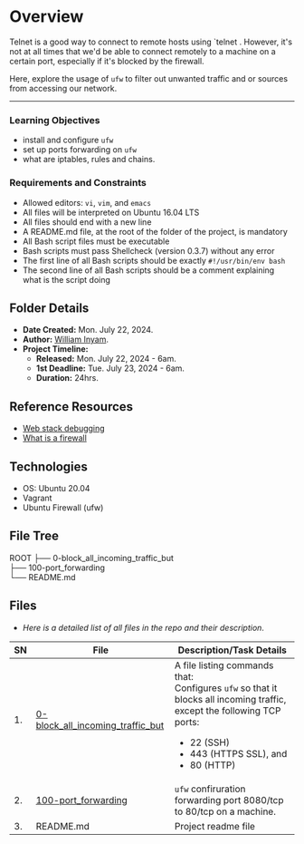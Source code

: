 # Overview #
Telnet is a good way to connect to remote hosts using `telnet <IP> <PORT>. However, it's not at all times that we'd be able to connect remotely to a machine on a certain port, especially if it's blocked by the firewall.

Here, explore the usage of `ufw` to filter out unwanted traffic and or sources from accessing our network.

<hr/>

### Learning Objectives ###
- install and configure `ufw`
- set up ports forwarding on `ufw`
- what are iptables, rules and chains.

### Requirements and Constraints ###
- Allowed editors: `vi`, `vim`, and `emacs`
- All files will be interpreted on Ubuntu 16.04 LTS
- All files should end with a new line
- A README.md file, at the root of the folder of the project, is mandatory
- All Bash script files must be executable
- Bash scripts must pass Shellcheck (version 0.3.7) without any error
- The first line of all Bash scripts should be exactly `#!/usr/bin/env bash`
- The second line of all Bash scripts should be a comment explaining what is the script doing


## Folder Details ###
- **Date Created:** Mon. July 22, 2024.
- **Author:** [William Inyam](https.//github.com/thecypherzen).
- **Project Timeline:**
  - **Released:** Mon. July 22, 2024 - 6am.
  - **1st Deadline:** Tue. July 23, 2024 - 6am.
  - **Duration:**  24hrs.


## Reference Resources
- [Web stack debugging](https://www.notion.so/WebStack-Debugging-ba8d7dd00b6042b898234b85b6a0eb1e)
- [What is a firewall](https://en.wikipedia.org/wiki/Firewall_%28computing%29)


## Technologies ##
- OS: Ubuntu 20.04
- Vagrant
- Ubuntu Firewall (ufw)

## File Tree ##
ROOT
├── 0-block_all_incoming_traffic_but<br />
├── 100-port_forwarding<br />
└── README.md<br />

## Files ###
- *Here is a detailed list of all files in the repo and their description*.

| SN | File | Description/Task Details                                   |
|----|------|-----------------------------------------------|
| 1. | [0-block_all_incoming_traffic_but](https://github.com/thecypherzen/alx-system_engineering-devops/blob/main/0x13-firewall/0-block_all_incoming_traffic_but) | A file listing commands that:<br/>Configures `ufw` so that it blocks all incoming traffic, except the following TCP ports:<ul><li>22 (SSH)</li><li>443 (HTTPS SSL), and</li><li>80 (HTTP)</li></ul> |
| 2. | [100-port_forwarding](https://github.com/thecypherzen/alx-system_engineering-devops/blob/main/0x13-firewall/100-port_forwarding) | `ufw` confiruration forwarding port 8080/tcp to 80/tcp on a machine. |
| 3. | README.md | Project readme file |